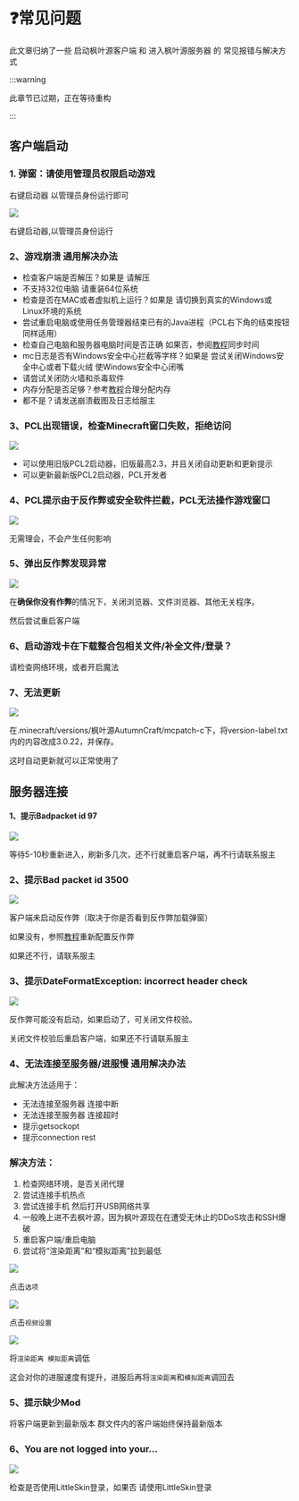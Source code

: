 # ❓常见问题

此文章归纳了一些 启动枫叶源客户端 和 进入枫叶源服务器 的 常见报错与解决方式

:::warning

此章节已过期，正在等待重构

:::

## 客户端启动

### 1.  弹窗：请使用管理员权限启动游戏

右键启动器 以管理员身份运行即可

![](https://img.picui.cn/free/2025/03/09/67cd676ad4c95.png)

右键启动器,以管理员身份运行

### 2、游戏崩溃 通用解决办法

- 检查客户端是否解压？如果是 请解压
- 不支持32位电脑 请重装64位系统
- 检查是否在MAC或者虚拟机上运行？如果是 请切换到真实的Windows或Linux环境的系统
- 尝试重启电脑或使用任务管理器结束已有的Java进程（PCL右下角的结束按钮同样适用）
- 检查自己电脑和服务器电脑时间是否正确 如果否，参阅[教程](https://blog.csdn.net/qq_29508575/article/details/120381277)同步时间
- mc日志是否有Windows安全中心拦截等字样？如果是 尝试关闭Windows安全中心或者下载火绒 使Windows安全中心闭嘴
- 请尝试关闭防火墙和杀毒软件
- 内存分配是否足够？参考[教程](https://7qrb1ynmpv.k.topthink.com/@autumncraft/❗guanyuneicunfenpei.html)合理分配内存
- 都不是？请发送崩溃截图及日志给服主

### 3、PCL出现错误，检查Minecraft窗口失败，拒绝访问

![](https://img.picui.cn/free/2025/03/09/67cd676a78937.jpg)

- 可以使用旧版PCL2启动器，旧版最高2.3，并且关闭自动更新和更新提示
- 可以更新最新版PCL2启动器，PCL开发者

### 4、PCL提示由于反作弊或安全软件拦截，PCL无法操作游戏窗口

![](https://img.picui.cn/free/2025/03/09/67cd676a66566.png)

无需理会，不会产生任何影响

### 5、弹出反作弊发现异常

![](https://img.picui.cn/free/2025/03/09/67cd676a61bf8.png)

在**确保你没有作弊**的情况下，关闭浏览器、文件浏览器、其他无关程序。

然后尝试重启客户端

### 6、启动游戏卡在下载整合包相关文件/补全文件/登录？

请检查网络环境，或者开启魔法

### 7、无法更新

![](https://img.picui.cn/free/2025/03/09/67cd676a61f4d.png)

在.minecraft/versions/枫叶源AutumnCraft/mcpatch-c下，将version-label.txt内的内容改成3.0.22，并保存。

这时自动更新就可以正常使用了

## 服务器连接

#### 1、提示Badpacket id 97

![](https://img.picui.cn/free/2025/03/09/67cd676a4978b.png)

等待5-10秒重新进入，刷新多几次，还不行就重启客户端，再不行请联系服主

### 2、提示Bad packet id 3500

![](https://img.picui.cn/free/2025/03/09/67cd676b94581.jpg)

客户端未启动反作弊（取决于你是否看到反作弊加载弹窗）

如果没有，参照[教程](https://7qrb1ynmpv.k.topthink.com/@autumncraft/❓kehuduandeanzhuang.html#反作弊的配置)重新配置反作弊

如果还不行，请联系服主

### 3、提示DateFormatException: incorrect header check

![](https://img.picui.cn/free/2025/03/09/67cd676ba95d7.jpg)

反作弊可能没有启动，如果启动了，可关闭文件校验。

关闭文件校验后重启客户端，如果还不行请联系服主

### 4、无法连接至服务器/进服慢 通用解决办法

此解决方法适用于：

- 无法连接至服务器 连接中断
- 无法连接至服务器 连接超时
- 提示getsockopt
- 提示connection rest

### 解决方法：

1. 检查网络环境，是否关闭代理
2. 尝试连接手机热点
3. 尝试连接手机 然后打开USB网络共享
4. 一般晚上进不去枫叶源，因为枫叶源现在在遭受无休止的DDoS攻击和SSH爆破
5. 重启客户端/重启电脑
6. 尝试将“渲染距离”和“模拟距离”拉到最低

![](https://img.picui.cn/free/2025/03/09/67cd676b94aaf.png)

点击`选项`

![](https://img.picui.cn/free/2025/03/09/67cd676b2002f.png)

点击`视频设置`

![](https://img.picui.cn/free/2025/03/09/67cd676b1db3a.png)

将`渲染距离 模拟距离`调低

这会对你的进服速度有提升，进服后再将`渲染距离`和`模拟距离`调回去

### 5、提示缺少Mod

将客户端更新到最新版本 群文件内的客户端始终保持最新版本

### 6、You are not logged into your...

![](https://img.picui.cn/free/2025/03/09/67cd676adbca3.png)

 检查是否使用LittleSkin登录，如果否 请使用LittleSkin登录